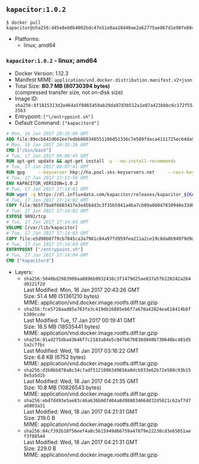## `kapacitor:1.0.2`

```console
$ docker pull kapacitor@sha256:d45e8eb0b4002bdc47e51e8aa18d40ae2a62775ae867d1e98fe88c529c1034e8
```

-	Platforms:
	-	linux; amd64

### `kapacitor:1.0.2` - linux; amd64

-	Docker Version: 1.12.3
-	Manifest MIME: `application/vnd.docker.distribution.manifest.v2+json`
-	Total Size: **80.7 MB (80730394 bytes)**  
	(compressed transfer size, not on-disk size)
-	Image ID: `sha256:8f1815313d2e464a5f0865459ab29da97d3b512a1e07a423bbbc6c172f5525b3`
-	Entrypoint: `["\/entrypoint.sh"]`
-	Default Command: `["kapacitord"]`

```dockerfile
# Mon, 16 Jan 2017 20:35:09 GMT
ADD file:89ecb642d662ee7edbb868340551106d51336c7e589fdaca4111725ec64da957 in / 
# Mon, 16 Jan 2017 20:35:16 GMT
CMD ["/bin/bash"]
# Tue, 17 Jan 2017 00:00:45 GMT
RUN apt-get update && apt-get install -y --no-install-recommends 		ca-certificates 		curl 		wget 	&& rm -rf /var/lib/apt/lists/*
# Tue, 17 Jan 2017 00:07:41 GMT
RUN gpg     --keyserver hkp://ha.pool.sks-keyservers.net     --recv-keys 05CE15085FC09D18E99EFB22684A14CF2582E0C5
# Tue, 17 Jan 2017 17:13:56 GMT
ENV KAPACITOR_VERSION=1.0.2
# Tue, 17 Jan 2017 17:14:01 GMT
RUN wget -q https://dl.influxdata.com/kapacitor/releases/kapacitor_${KAPACITOR_VERSION}_amd64.deb.asc &&     wget -q https://dl.influxdata.com/kapacitor/releases/kapacitor_${KAPACITOR_VERSION}_amd64.deb &&     gpg --batch --verify kapacitor_${KAPACITOR_VERSION}_amd64.deb.asc kapacitor_${KAPACITOR_VERSION}_amd64.deb &&     dpkg -i kapacitor_${KAPACITOR_VERSION}_amd64.deb &&     rm -f kapacitor_${KAPACITOR_VERSION}_amd64.deb*
# Tue, 17 Jan 2017 17:14:02 GMT
COPY file:965f70a8f6603417e3e4564d3c3f35b5941a4ba7cb09a86047810948e33d0831 in /etc/kapacitor/kapacitor.conf 
# Tue, 17 Jan 2017 17:14:02 GMT
EXPOSE 9092/tcp
# Tue, 17 Jan 2017 17:14:03 GMT
VOLUME [/var/lib/kapacitor]
# Tue, 17 Jan 2017 17:14:03 GMT
COPY file:e5d90b0779cb7845ca3a7981c04a97fd959fea211a2ce19c8da8b949f9d9d04c in /entrypoint.sh 
# Tue, 17 Jan 2017 17:14:03 GMT
ENTRYPOINT ["/entrypoint.sh"]
# Tue, 17 Jan 2017 17:14:04 GMT
CMD ["kapacitord"]
```

-	Layers:
	-	`sha256:5040bd2983909aa8896b9932438c3f1479d25ae837a5f6220242a264d0221f2d`  
		Last Modified: Mon, 16 Jan 2017 20:43:26 GMT  
		Size: 51.4 MB (51361210 bytes)  
		MIME: application/vnd.docker.image.rootfs.diff.tar.gzip
	-	`sha256:fce5728aad85a763fe3c419db16885eb6f7a670a42824ea618414b8fb309ccde`  
		Last Modified: Tue, 17 Jan 2017 00:19:41 GMT  
		Size: 18.5 MB (18535441 bytes)  
		MIME: application/vnd.docker.image.rootfs.diff.tar.gzip
	-	`sha256:91ad275dba43646f7c2183a84e5c047b670830d0406730648bc481d55a2c7fbc`  
		Last Modified: Wed, 18 Jan 2017 03:16:22 GMT  
		Size: 6.8 KB (6752 bytes)  
		MIME: application/vnd.docker.image.rootfs.diff.tar.gzip
	-	`sha256:d3b0bb878a8c34c7adf51210063d9656a0dcb933e62b72e588c93b158e5a5d1b`  
		Last Modified: Wed, 18 Jan 2017 04:21:35 GMT  
		Size: 10.8 MB (10826543 bytes)  
		MIME: application/vnd.docker.image.rootfs.diff.tar.gzip
	-	`sha256:ebd7d493e5ae83c46a636b0d7404a8d98803466dd32d5021c62af7d7a6803a31`  
		Last Modified: Wed, 18 Jan 2017 04:21:31 GMT  
		Size: 219.0 B  
		MIME: application/vnd.docker.image.rootfs.diff.tar.gzip
	-	`sha256:84cf392b18f56eef4a0c5615949d66759a47879e22230cd3e65051aef3f88544`  
		Last Modified: Wed, 18 Jan 2017 04:21:31 GMT  
		Size: 229.0 B  
		MIME: application/vnd.docker.image.rootfs.diff.tar.gzip
